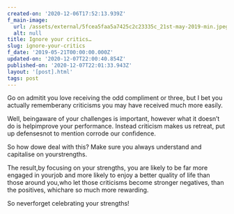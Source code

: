 ```yaml
---
created-on: '2020-12-06T17:52:13.939Z'
f_main-image:
  url: /assets/external/5fcea5faa5a7425c2c23335c_21st-may-2019-min.jpeg
  alt: null
title: Ignore your critics…
slug: ignore-your-critics
f_date: '2019-05-21T00:00:00.000Z'
updated-on: '2020-12-07T22:00:40.854Z'
published-on: '2020-12-07T22:01:33.943Z'
layout: '[post].html'
tags: post
---
```


Go on admitit you love receiving the odd compliment or three, but I bet you actually rememberany criticisms you may have received much more easily.

Well, beingaware of your challenges is important, however what it doesn’t do is helpimprove your performance. Instead criticism makes us retreat, put up defensesnot to mention corrode our confidence.

So how dowe deal with this? Make sure you always understand and capitalise on yourstrengths.

The result,by focusing on your strengths, you are likely to be far more engaged in yourjob and more likely to enjoy a better quality of life than those around you,who let those criticisms become stronger negatives, than the positives, whichare so much more rewarding.

So neverforget celebrating your strengths!
